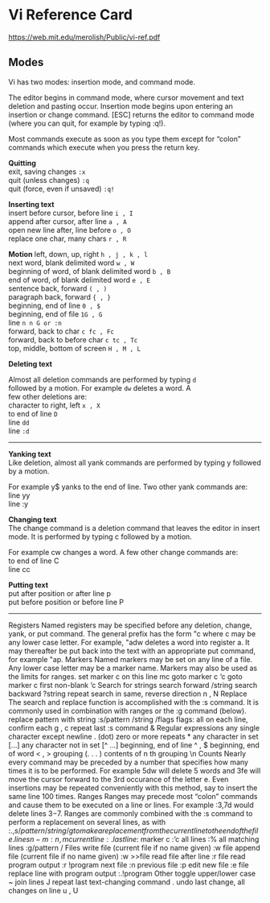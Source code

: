 # Vi Reference Card

https://web.mit.edu/merolish/Public/vi-ref.pdf

## Modes
Vi has two modes: insertion mode, and command mode.  

The editor begins in command mode, where cursor movement and text deletion and pasting occur. Insertion mode begins upon entering an insertion or change command.
[ESC] returns the editor to command mode (where you can
quit, for example by typing :q!).  

Most commands execute
as soon as you type them except for “colon” commands
which execute when you press the return key.

**Quitting**  
exit, saving changes ```:x ```  
quit (unless changes) ```:q```  
quit (force, even if unsaved) ```:q!```  

**Inserting text**  
insert before cursor, before line ```i , I```  
append after cursor, after line ```a , A```  
open new line after, line before ```o , O```  
replace one char, many chars ```r , R```  

**Motion**
left, down, up, right ```h , j , k , l```  
next word, blank delimited word ```w , W```  
beginning of word, of blank delimited word ```b , B```  
end of word, of blank delimited word ```e , E```  
sentence back, forward ```( , )```  
paragraph back, forward ```{ , }```  
beginning, end of line ```0 , $```  
beginning, end of file ```1G , G```  
line ```n n G or :n```  
forward, back to char ```c fc , Fc```  
forward, back to before char ```c tc , Tc```  
top, middle, bottom of screen ```H , M , L```  

**Deleting text**  

Almost all deletion commands are performed by typing ```d```  
followed by a motion. For example ```dw``` deletes a word. A  
few other deletions are:  
character to right, left ```x , X```  
to end of line ```D```  
line ```dd```  
line ```:d```  

--------
**Yanking text**  
Like deletion, almost all yank commands are performed by
typing y followed by a motion.  

For example y$ yanks to
the end of line. Two other yank commands are:  
line yy  
line :y  

**Changing text**  
The change command is a deletion command that leaves
the editor in insert mode. It is performed by typing c followed by a motion.   

For example cw changes a word. A few
other change commands are:  
to end of line C  
line cc  

**Putting text**  
put after position or after line p  
put before position or before line P  


--------

Registers
Named registers may be specified before any deletion,
change, yank, or put command. The general prefix has
the form "c where c may be any lower case letter. For
example, "adw deletes a word into register a. It may thereafter be put back into the text with an appropriate put
command, for example "ap.
Markers
Named markers may be set on any line of a file. Any lower
case letter may be a marker name. Markers may also be
used as the limits for ranges.
set marker c on this line mc
goto marker c ‘c
goto marker c first non-blank ’c
Search for strings
search forward /string
search backward ?string
repeat search in same, reverse direction n , N
Replace
The search and replace function is accomplished with the
:s command. It is commonly used in combination with
ranges or the :g command (below).
replace pattern with string :s/pattern /string /flags
flags: all on each line, confirm each g , c
repeat last :s command &
Regular expressions
any single character except newline . (dot)
zero or more repeats *
any character in set [...]
any character not in set [^ ...]
beginning, end of line ^ , $
beginning, end of word \< , \>
grouping \(. . . \)
contents of n th grouping \n
Counts
Nearly every command may be preceded by a number that
specifies how many times it is to be performed. For example 5dw will delete 5 words and 3fe will move the cursor
forward to the 3rd occurance of the letter e. Even insertions may be repeated conveniently with this method, say
to insert the same line 100 times.
Ranges
Ranges may precede most “colon” commands and cause
them to be executed on a line or lines. For example :3,7d
would delete lines 3−7. Ranges are commonly combined
with the :s command to perform a replacement on several
lines, as with :.,$s/pattern/string/g to make a replacement from the current line to the end of the file.
lines n-m :n ,m
current line :.
last line :$
marker c :’c
all lines :%
all matching lines :g/pattern /
Files
write file (current file if no name given) :w file
append file (current file if no name given) :w >>file
read file after line :r file
read program output :r !program
next file :n
previous file :p
edit new file :e file
replace line with program output :.!program
Other
toggle upper/lower case ~
join lines J
repeat last text-changing command .
undo last change, all changes on line u , U